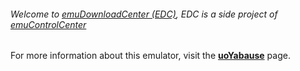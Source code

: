###### Welcome to [emuDownloadCenter (EDC)](https://github.com/PhoenixInteractiveNL/emuDownloadCenter/wiki/), EDC is a side project of [emuControlCenter](https://github.com/PhoenixInteractiveNL/emuControlCenter/wiki/)

For more information about this emulator, visit the [**uoYabause**](https://github.com/PhoenixInteractiveNL/emuDownloadCenter/wiki/Emulator-uoyabause#menu) page.
